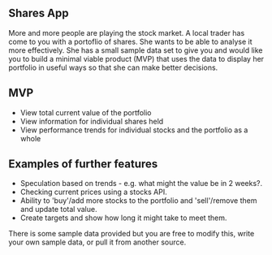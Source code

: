 ## Shares App

More and more people are playing the stock market. A local trader has come to you with a portoflio of shares. She wants to be able to analyse it more effectively. She has a small sample data set to give you and would like you to build a minimal viable product (MVP) that uses the data to display her portfolio in useful ways so that she can make better decisions.

## MVP
- View total current value of the portfolio
- View information for individual shares held
- View performance trends for individual stocks and the portfolio as a whole

## Examples of further features

- Speculation based on trends - e.g. what might the value be in 2 weeks?. 
- Checking current prices using a stocks API.
- Ability to 'buy'/add more stocks to the portfolio and 'sell'/remove them and update total value.
- Create targets and show how long it might take to meet them.

There is some sample data provided but you are free to modify this, write your own sample data, or pull it from another source. 
